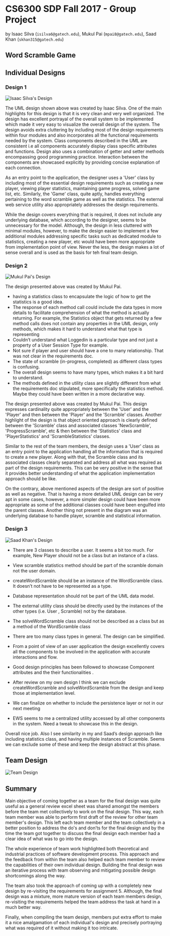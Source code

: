 # CS6300 SDP Fall 2017 - Group Project
by Isaac Silva (```isilva6@gatech.edu```), Mukul Pai (```mpai8@gatech.edu```), Saad Khan (```skhan315@gatech.edu```)

## Word Scramble Game

## Individual Designs

### Design 1

![Isaac Silva's Design](designs/design_Isaac_Silva.png)

The UML design shown above was created by Isaac Silva. One of the main highlights for this design is that it is very clean and very well organized. The design has excellent portrayal of the overall system to be implemented which made it very easy to visualize the overall design of the system. The design avoids extra cluttering by including most of the design requirements within four modules and also incorporates all the functional requirements needed by the system. Class components described in the UML are consistent i.e all components accurately display class specific attributes and functions. Design also uses a combination of getter and setter methods encompassing good programming practice. Interaction between the components are showcased explicitly by providing concise explanation of each connection.

As an entry point to the application, the designer uses a 'User' class by including most of the essential design requirements such as creating a new player, viewing player statistics, maintaining game progress, solved game list, etc. Similarly, the 'Game' class, quite aptly, handles everything pertaining to the word scramble game as well as the statistics. The external web service utility also appropriately addresses the design requirements.

While the design covers everything that is required, it does not include any underlying database, which according to the designer, seems to be unnecessary for the model. Although, the design in less cluttered with minimal modules, however, to make the design easier to implement a few additional modules addressing specific tasks such as dedicated module to statistics, creating a new player, etc would have been more appropriate from implementation point of view. Never the less, the design makes a lot of sense overall and is used as the basis for teh final team design. 


### Design 2

![Mukul Pai's Design](designs/design_Mukul_Pai.png)


The design presented above was created by Mukul Pai.



-	having a statistics class to encapsulate the logic of how to get the statistics is a good idea.
-	The response of each method call could include  the data types in more details to facilitate comprehension of what the method is actually returning. For example, the Statistics object that gets returned by a few method calls does not contain any properties in the UML design, only methods, which makes it hard to understand what that type is representing
-	Couldn’t understand what Loggedin is a particular type and not just a property of a User Session Type for example. 
-	Not sure if player and user should have a one to many relationship. That was not clear in the requirements doc.
-	The state of scramble (in-progress, completed) as different class types is confusing. 
-	The overall design seems to have many types, which makes it a bit hard to understand.
-	The methods defined in the utility class are slightly different from what the requirements doc stipulated, more specifically the statistics method. Maybe they could have been written in a more declarative way.


The design presented above was created by Mukul Pai. This design expresses cardinality quite appropriately between the 'User' and the 'Player' and then between the 'Player' and the 'Scramble' classes. Another highlight of the design is that object oriented approach is clearly defined between the 'Scramble' class and associated classes 'NewScramble', 'ProgressScramble', etc & then between the 'Statistics' class and 'PlayerStatistics' and 'ScrambleStatistics' classes.

Similar to the rest of the team members, the design uses a 'User' class as an entry point to the application handling all the information that is required to create a new player. Along with that, the Scramble class and its associated classes clearly separated and address all what was required as part of the design requirements. This can be very positive in the sense that it provides better understanding of what the application implementation approach should be like.

On the contrary, above mentioned aspects of the design are sort of positive as well as negative. That is having a more detailed UML design can be very apt in some cases, however, a more simpler design could have been more appropriate as some of the additional classes could have been engulfed into the parent classes. Another thing not present in the diagram was an underlying database to handle player, scramble and statistical information.


### Design 3

![Saad Khan's Design](designs/design_Saad_Khan.png)


-	There are 3 classes to describe a user. It seems a bit too much. For example, New Player should not be a class but an instance of a class.
-	View scramble statistics method should be part of the scramble domain not the user domain. 
-	createWordScramble should be an instance of the WordScramble class. It doesn’t not have to be represented as a type.
-	Database representation should not be part of the UML data model.
-	The external utility class should be directly used by the instances of the other types (i.e. User , Scramble) not by the database.
-	The solveWordScramble class should not be described as a class but as a method of the WordScramble class
-	There are too many class types in general. The design can be simplified. 

- From a point of view of an user application the design  excellently covers all the components to be involved in the application with accurate interactions and flow. 
- Good design principles has been followed to showcase Component attributes and the their functionalities .
- After review on my own design I think we can exclude createWordScramble and solveWordScramble from the design and keep those at implementation level.  
- We can finalize on whether to include the persistence layer or not in our next meeting
- EWS seems to me a centralized utility accessed by all other components in the system. Need a tweak to showcase this in the design.

Overall nice job. Also I see similarity in my and Saad’s design approach like including statistics class, and having multiple instances of Scramble. Seems we can exclude some of these and keep the design abstract at this phase. 



## Team Design
![Team Design](designs/design_team.png)


## Summary

Main objective of coming together as a team for the final design was quite useful as a general review excel sheet was shared amongst the members before the team met collectively to work on the final design. This way, each team member was able to perform first draft of the review for other team member's design. This left each team member and the team collectively in a better position to address the do's and don’ts for the final design and by the time the team got together to discuss the final design each member had a clear idea of what was to go into the design.

The whole experience of team work highlighted both theoretical and industrial practices of software development process. This approach and the feedback from within the team also helped each team member to review the capabilities of their own individual design. Building the final design was an iterative process with team observing and mitigating possible design shortcomings along the way.

The team also took the approach of coming up with a completely new design by re-visiting the requirements for assignment 5. Although, the final design was a mixture, more mature version of each team members design, re-visiting the requirements helped the team address the task at hand in a much better way.

Finally, when compiling the team design, members put extra effort to make it a nice amalgamation of each individual's design and precisely portraying what was required of it without making it too intricate.
